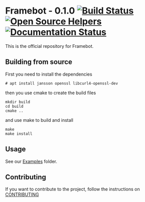 # Framebot - 0.1.0 [![Build Status](https://travis-ci.org/giancarlopro/framebot.svg?branch=dev)](https://travis-ci.org/giancarlopro/framebot) [![Open Source Helpers](https://www.codetriage.com/giancarlopro/framebot/badges/users.svg)](https://www.codetriage.com/giancarlopro/framebot) [![Documentation Status](https://readthedocs.org/projects/framebot/badge/?version=latest)](http://framebot.readthedocs.io/pt/latest/?badge=latest)

This is the official repository for Framebot.

## Building from source

First you need to install the dependencies

```
# apt install jansson openssl libcurl4-openssl-dev
```

then you use cmake to create the build files
```
mkdir build
cd build
cmake ..
```

and use make to build and install
```
make
make install
```

## Usage

See our [Examples](examples/) folder.

## Contributing

If you want to contribute to the project, follow the instructions on [CONTRIBUTING](CONTRIBUTING.md)

